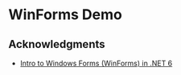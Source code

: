 # WinForms Demo

## Acknowledgments

* [Intro to Windows Forms (WinForms) in .NET 6](https://www.youtube.com/watch?v=0zLZQesgV5o)